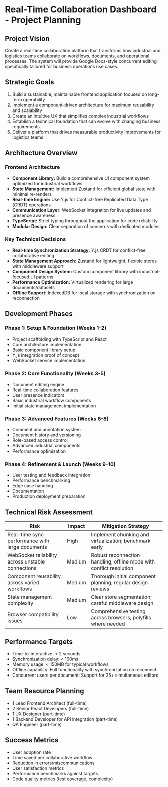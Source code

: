 # Real-Time Collaboration Dashboard - Project Planning

## Project Vision

Create a real-time collaboration platform that transforms how industrial and logistics teams collaborate on workflows, documents, and operational processes. The system will provide Google Docs-style concurrent editing specifically tailored for business operations use cases.

## Strategic Goals

1. Build a sustainable, maintainable frontend application focused on long-term operability
2. Implement a component-driven architecture for maximum reusability and scalability
3. Create an intuitive UX that simplifies complex industrial workflows
4. Establish a technical foundation that can evolve with changing business requirements
5. Deliver a platform that drives measurable productivity improvements for logistics teams

## Architecture Overview

### Frontend Architecture

- **Component Library:** Build a comprehensive UI component system optimized for industrial workflows
- **State Management:** Implement Zustand for efficient global state with minimal re-renders
- **Real-time Engine:** Use Y.js for Conflict-free Replicated Data Type (CRDT) operations
- **Communication Layer:** WebSocket integration for live updates and presence awareness
- **TypeScript:** Strict typing throughout the application for code reliability
- **Modular Design:** Clear separation of concerns with dedicated modules

### Key Technical Decisions

- **Real-time Synchronization Strategy:** Y.js CRDT for conflict-free collaborative editing
- **State Management Approach:** Zustand for lightweight, flexible stores with middleware support
- **Component Design System:** Custom component library with industrial-focused UI patterns
- **Performance Optimization:** Virtualized rendering for large documents/datasets
- **Offline Support:** IndexedDB for local storage with synchronization on reconnection

## Development Phases

### Phase 1: Setup & Foundation (Weeks 1-2)

- Project scaffolding with TypeScript and React
- Core architecture implementation
- Basic component library setup
- Y.js integration proof of concept
- WebSocket service implementation

### Phase 2: Core Functionality (Weeks 3-5)

- Document editing engine
- Real-time collaboration features
- User presence indicators
- Basic industrial workflow components
- Initial state management implementation

### Phase 3: Advanced Features (Weeks 6-8)

- Comment and annotation system
- Document history and versioning
- Role-based access control
- Advanced industrial components
- Performance optimization

### Phase 4: Refinement & Launch (Weeks 9-10)

- User testing and feedback integration
- Performance benchmarking
- Edge case handling
- Documentation
- Production deployment preparation

## Technical Risk Assessment

| Risk | Impact | Mitigation Strategy |
|------|--------|---------------------|
| Real-time sync performance with large documents | High | Implement chunking and virtualization; benchmark early |
| WebSocket reliability across unstable connections | Medium | Robust reconnection handling; offline mode with conflict resolution |
| Component reusability across varied workflows | Medium | Thorough initial component planning; regular design reviews |
| State management complexity | Medium | Clear store segmentation; careful middleware design |
| Browser compatibility issues | Low | Comprehensive testing across browsers; polyfills where needed |

## Performance Targets

- Time-to-interactive: < 2 seconds
- Synchronization delay: < 100ms
- Memory usage: < 150MB for typical workflows
- Offline capability: Full functionality with synchronization on reconnect
- Concurrent users per document: Support for 25+ simultaneous editors

## Team Resource Planning

- 1 Lead Frontend Architect (full-time)
- 2 Senior React Developers (full-time)
- 1 UX Designer (part-time)
- 1 Backend Developer for API integration (part-time)
- QA Engineer (part-time)

## Success Metrics

- User adoption rate
- Time saved per collaborative workflow
- Reduction in errors/miscommunications
- User satisfaction metrics
- Performance benchmarks against targets
- Code quality metrics (test coverage, complexity)
